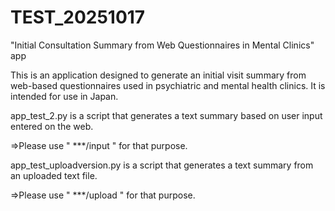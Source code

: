 # TEST_20251017
"Initial Consultation Summary from Web Questionnaires in Mental Clinics" app

This is an application designed to generate an initial visit summary from web-based questionnaires used in psychiatric and mental health clinics.
It is intended for use in Japan.

app_test_2.py is a script that generates a text summary based on user input entered on the web.

  =>Please use " ***/input " for that purpose.

app_test_uploadversion.py is a script that generates a text summary from an uploaded text file.

  =>Please use " ***/upload " for that purpose.
